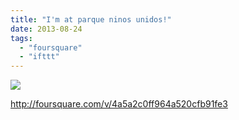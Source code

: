 ```yaml
---
title: "I'm at parque ninos unidos!"
date: 2013-08-24
tags: 
  - "foursquare"
  - "ifttt"
---
```


![](images/staticmap?center=37.75436654,-122.41367518901825&zoom=16&size=710x440&maptype=roadmap&sensor=false&markers=color:red%7C37.75436654,-122.41367518901825)  
  
http://foursquare.com/v/4a5a2c0ff964a520cfb91fe3
